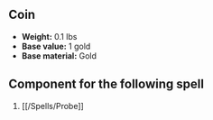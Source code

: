 ## Coin
- **Weight:** 0.1 lbs
- **Base value:** 1 gold
- **Base material:** Gold

## Component for the following spell

1. [[/Spells/Probe]]
